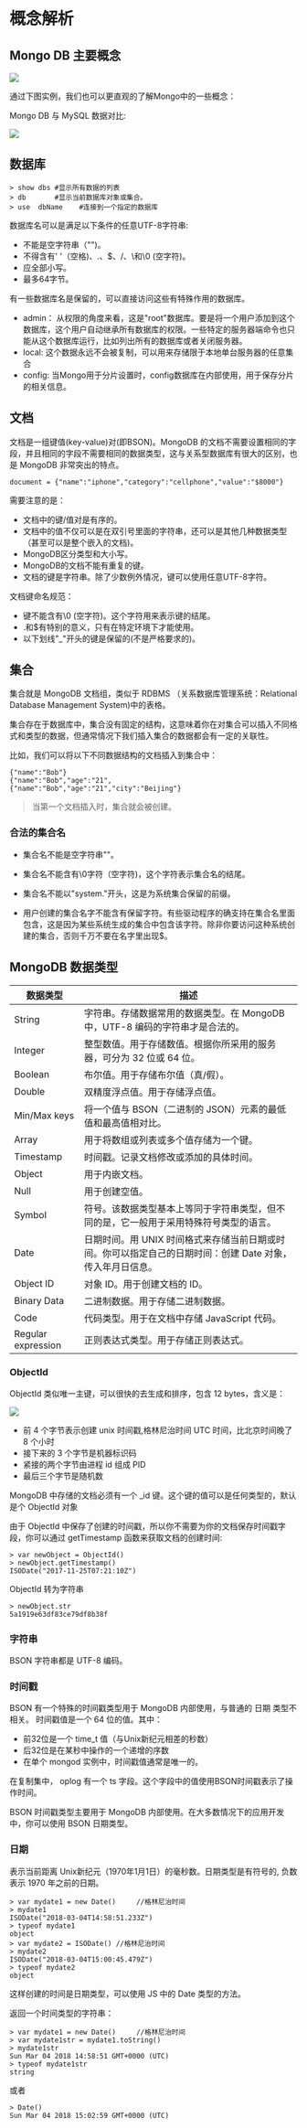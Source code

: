 # 概念解析
## Mongo DB 主要概念
![](../images/mDB_1.png)

通过下图实例，我们也可以更直观的了解Mongo中的一些概念：

Mongo DB 与 MySQL 数据对比:

![](../images/mDB_2.png)
## 数据库
```
> show dbs #显示所有数据的列表
> db       #显示当前数据库对象或集合。
> use  dbName    #连接到一个指定的数据库
```
数据库名可以是满足以下条件的任意UTF-8字符串:
- 不能是空字符串（"")。
- 不得含有' '（空格)、.、$、/、\和\0 (空字符)。
- 应全部小写。
- 最多64字节。

有一些数据库名是保留的，可以直接访问这些有特殊作用的数据库。

- admin： 从权限的角度来看，这是"root"数据库。要是将一个用户添加到这个数据库，这个用户自动继承所有数据库的权限。一些特定的服务器端命令也只能从这个数据库运行，比如列出所有的数据库或者关闭服务器。
- local: 这个数据永远不会被复制，可以用来存储限于本地单台服务器的任意集合
- config: 当Mongo用于分片设置时，config数据库在内部使用，用于保存分片的相关信息。


## 文档

文档是一组键值(key-value)对(即BSON)。MongoDB 的文档不需要设置相同的字段，并且相同的字段不需要相同的数据类型，这与关系型数据库有很大的区别，也是 MongoDB 非常突出的特点。
```
document = {"name":"iphone","category":"cellphone","value":"$8000"}
```
需要注意的是：

- 文档中的键/值对是有序的。
- 文档中的值不仅可以是在双引号里面的字符串，还可以是其他几种数据类型（甚至可以是整个嵌入的文档)。
- MongoDB区分类型和大小写。
- MongoDB的文档不能有重复的键。
- 文档的键是字符串。除了少数例外情况，键可以使用任意UTF-8字符。

文档键命名规范：

- 键不能含有\0 (空字符)。这个字符用来表示键的结尾。
- .和$有特别的意义，只有在特定环境下才能使用。
- 以下划线"_"开头的键是保留的(不是严格要求的)。
## 集合

集合就是 MongoDB 文档组，类似于 RDBMS （关系数据库管理系统：Relational Database Management System)中的表格。

集合存在于数据库中，集合没有固定的结构，这意味着你在对集合可以插入不同格式和类型的数据，但通常情况下我们插入集合的数据都会有一定的关联性。

比如，我们可以将以下不同数据结构的文档插入到集合中：
```
{"name":"Bob"}
{"name":"Bob","age":"21",
{"name":"Bob","age":"21","city":"Beijing"}
```
> 当第一个文档插入时，集合就会被创建。

### 合法的集合名
- 集合名不能是空字符串""。

- 集合名不能含有\0字符（空字符)，这个字符表示集合名的结尾。

- 集合名不能以"system."开头，这是为系统集合保留的前缀。

- 用户创建的集合名字不能含有保留字符。有些驱动程序的确支持在集合名里面包含，这是因为某些系统生成的集合中包含该字符。除非你要访问这种系统创建的集合，否则千万不要在名字里出现$。　


## MongoDB 数据类型
数据类型 | 描述 | 
|--------|-------|	
|String	|字符串。存储数据常用的数据类型。在 MongoDB 中，UTF-8 编码的字符串才是合法的。
|Integer|	整型数值。用于存储数值。根据你所采用的服务器，可分为 32 位或 64 位。
|Boolean|	布尔值。用于存储布尔值（真/假）。
|Double|	双精度浮点值。用于存储浮点值。
|Min/Max keys|	将一个值与 BSON（二进制的 JSON）元素的最低值和最高值相对比。
|Array|	用于将数组或列表或多个值存储为一个键。
|Timestamp|	时间戳。记录文档修改或添加的具体时间。
|Object|	用于内嵌文档。
|Null|	用于创建空值。
|Symbol|	符号。该数据类型基本上等同于字符串类型，但不同的是，它一般用于采用特殊符号类型的语言。
|Date|	日期时间。用 UNIX 时间格式来存储当前日期或时间。你可以指定自己的日期时间：创建 Date 对象，传入年月日信息。
|Object ID|	对象 ID。用于创建文档的 ID。
|Binary Data|	二进制数据。用于存储二进制数据。
|Code|	代码类型。用于在文档中存储 JavaScript 代码。
|Regular expression|	正则表达式类型。用于存储正则表达式。

### ObjectId
ObjectId 类似唯一主键，可以很快的去生成和排序，包含 12 bytes，含义是：

![](../images/objectID.jpeg)

- 前 4 个字节表示创建 unix 时间戳,格林尼治时间 UTC 时间，比北京时间晚了 8 个小时
- 接下来的 3 个字节是机器标识码
- 紧接的两个字节由进程 id 组成 PID
- 最后三个字节是随机数

MongoDB 中存储的文档必须有一个 _id 键。这个键的值可以是任何类型的，默认是个 ObjectId 对象

由于 ObjectId 中保存了创建的时间戳，所以你不需要为你的文档保存时间戳字段，你可以通过 getTimestamp 函数来获取文档的创建时间:
```
> var newObject = ObjectId()
> newObject.getTimestamp()
ISODate("2017-11-25T07:21:10Z")

```
ObjectId 转为字符串
```
> newObject.str
5a1919e63df83ce79df8b38f
```

### 字符串
BSON 字符串都是 UTF-8 编码。

### 时间戳
BSON 有一个特殊的时间戳类型用于 MongoDB 内部使用，与普通的 日期 类型不相关。 时间戳值是一个 64 位的值。其中：

- 前32位是一个 time_t 值（与Unix新纪元相差的秒数）
- 后32位是在某秒中操作的一个递增的序数
- 在单个 mongod 实例中，时间戳值通常是唯一的。

在复制集中， oplog 有一个 ts 字段。这个字段中的值使用BSON时间戳表示了操作时间。

BSON 时间戳类型主要用于 MongoDB 内部使用。在大多数情况下的应用开发中，你可以使用 BSON 日期类型。

### 日期
表示当前距离 Unix新纪元（1970年1月1日）的毫秒数。日期类型是有符号的, 负数表示 1970 年之前的日期。
```
> var mydate1 = new Date()     //格林尼治时间
> mydate1
ISODate("2018-03-04T14:58:51.233Z")
> typeof mydate1
object
> var mydate2 = ISODate() //格林尼治时间
> mydate2
ISODate("2018-03-04T15:00:45.479Z")
> typeof mydate2
object
```
这样创建的时间是日期类型，可以使用 JS 中的 Date 类型的方法。

返回一个时间类型的字符串：
```
> var mydate1 = new Date()     //格林尼治时间
> var mydate1str = mydate1.toString()
> mydate1str
Sun Mar 04 2018 14:58:51 GMT+0000 (UTC) 
> typeof mydate1str
string
```
或者
```
> Date()
Sun Mar 04 2018 15:02:59 GMT+0000 (UTC)   
```